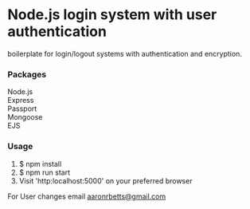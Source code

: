 # Node.js login system with user authentication

boilerplate for login/logout systems with authentication and encryption.

### Packages
Node.js<br/>
Express<br/>
Passport<br/>
Mongoose<br/>
EJS

### Usage
1) $ npm install
2) $ npm run start
3) Visit 'http:localhost:5000' on your preferred browser

For User changes email aaronrbetts@gmail.com
